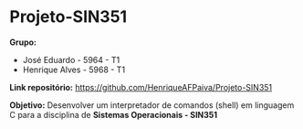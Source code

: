 # Projeto-SIN351

**Grupo:**
  - José Eduardo - 5964 - T1
  - Henrique Alves - 5968 - T1

  
**Link repositório:** https://github.com/HenriqueAFPaiva/Projeto-SIN351

**Objetivo:**
  Desenvolver um interpretador de comandos (shell) em linguagem C para a disciplina de **Sistemas Operacionais - SIN351**
